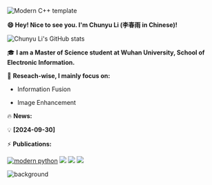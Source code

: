 <div id="title" align=left>
  
![Modern C++ template][github-sub-title:img] 

**😄 Hey! Nice to see you. I'm Chunyu Li (李春雨 in Chinese)!**

![Chunyu Li's GitHub stats](https://github-readme-stats.vercel.app/api?username=licy2001&show_icons=true&theme=vue)<!--&show=reviews,discussions_started,discussions_answered,prs_merged,prs_merged_percentage-->

:mortar_board: **I am a Master of Science student at Wuhan University, School of Electronic Information.**

:rocket: **Reseach-wise, I mainly focus on:**

- Information Fusion

- Image Enhancement

:fire: **News:**

:bulb: **[2024-09-30]**

:zap: **Publications:**
 
<!--
[![知乎](https://img.shields.io/badge/%E7%9F%A5%E4%B9%8E-mq%E7%99%BD-yello)](https://www.zhihu.com/people/o4ze4r)
[![youtube](https://img.shields.io/badge/video-YouTube-red)](https://www.youtube.com/channel/UCey35Do4RGewqr-6EiaCJrg)
![Visitor Count](https://profile-counter.glitch.me/licy0089/count.svg)
-->

<!--
[![modern cpp](https://img.shields.io/badge/code-Modern%20C++-blue)](https://learn.microsoft.com/zh-cn/cpp/cpp/welcome-back-to-cpp-modern-cpp) 
-->
[![modern python](https://img.shields.io/badge/code-%20Python-blue)](https://learn.microsoft.com/zh-cn/cpp/cpp/welcome-back-to-cpp-modern-cpp) 
![](https://img.shields.io/badge/讨厌-学习-yellow)
![](https://img.shields.io/badge/性格-开朗-red) 
![](https://img.shields.io/badge/爱好-二次元-red)
</div>

![background](image/头像.jpg)

[github-sub-title:img]: https://readme-typing-svg.herokuapp.com?font=Segoe+Script&center=true&lines=Chunyu-Li.
<!--
[![Readme Card](https://github-readme-stats.vercel.app/api/pin/?username=licy2001&repo=Balance-table&theme=shadow_green&show_icons=true)](https://github.com/anuraghazra/github-readme-stats)
-->
